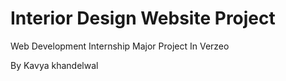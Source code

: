 # Interior Design Website Project
 Web Development Internship Major Project In Verzeo

 By Kavya khandelwal

